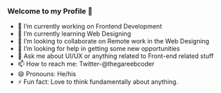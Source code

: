 ### Welcome to my Profile 👋

- 🔭 I’m currently working on Frontend Development
- 🌱 I’m currently learning Web Designing
- 👯 I’m looking to collaborate on Remote work in the Web Designing
- 🤔 I’m looking for help in getting some new opportunities
- 💬 Ask me about UI/UX or anything related to Front-end related stuff
- 📫 How to reach me: Twitter-@thegareebcoder
- 😄 Pronouns: He/his
- ⚡ Fun fact: Love to think fundamentally about anything. 

